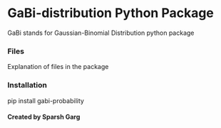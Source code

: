 # GaBi-distribution Python Package
GaBi stands for Gaussian-Binomial Distribution python package

### Files
Explanation of files in the package

### Installation
pip install gabi-probability

#### Created by Sparsh Garg
